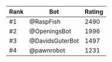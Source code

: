 Rank|Bot|Rating
---|---|---
#1|@RaspFish|2490
#2|@OpeningsBot|1996
#3|@DavidsGuterBot|1497
#4|@pawnrobot|1231

